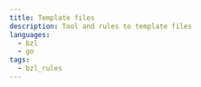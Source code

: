 ```yaml
---
title: Template files
description: Tool and rules to template files
languages:
  - bzl
  - go
tags:
  - bzl_rules
---
```

